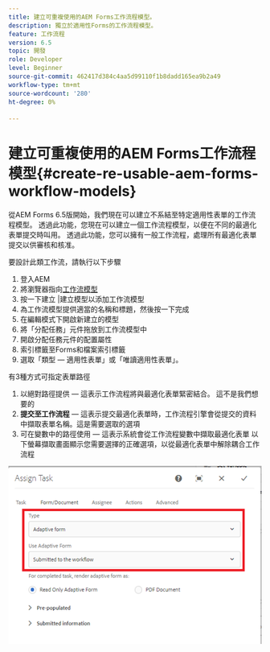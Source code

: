```yaml
---
title: 建立可重複使用的AEM Forms工作流程模型。
description: 獨立於適用性Forms的工作流程模型。
feature: 工作流程
version: 6.5
topic: 開發
role: Developer
level: Beginner
source-git-commit: 462417d384c4aa5d99110f1b8dadd165ea9b2a49
workflow-type: tm+mt
source-wordcount: '280'
ht-degree: 0%

---
```



# 建立可重複使用的AEM Forms工作流程模型{#create-re-usable-aem-forms-workflow-models}

從AEM Forms 6.5版開始，我們現在可以建立不系結至特定適用性表單的工作流程模型。 透過此功能，您現在可以建立一個工作流程模型，以便在不同的最適化表單提交時叫用。 透過此功能，您可以擁有一般工作流程，處理所有最適化表單提交以供審核和核准。

要設計此類工作流，請執行以下步驟

1. 登入AEM
1. 將瀏覽器指向[工作流模型](http://localhost:4502/libs/cq/workflow/admin/console/content/models.html)
1. 按一下建立 |建立模型以添加工作流模型
1. 為工作流模型提供適當的名稱和標題，然後按一下完成
1. 在編輯模式下開啟新建立的模型
1. 將「分配任務」元件拖放到工作流模型中
1. 開啟分配任務元件的配置屬性
1. 索引標籤至Forms和檔案索引標籤
1. 選取「類型 — 適用性表單」或「唯讀適用性表單」。

有3種方式可指定表單路徑

1. 以絕對路徑提供 — 這表示工作流程將與最適化表單緊密結合。 這不是我們想要的
1. **提交至工作流程**  — 這表示提交最適化表單時，工作流程引擎會從提交的資料中擷取表單名稱。這是需要選取的選項
1. 可在變數中的路徑使用 — 這表示系統會從工作流程變數中擷取最適化表單
以下螢幕擷取畫面顯示您需要選擇的正確選項，以從最適化表單中解除耦合工作流程

![工作流程模型](assets/workflomodel.PNG)